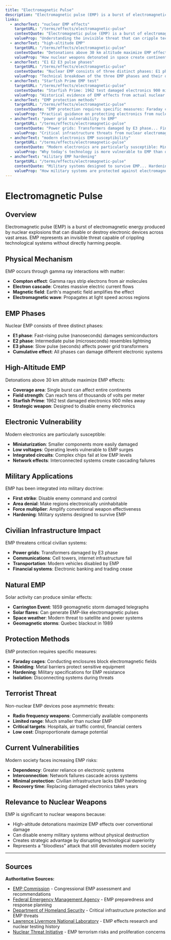 ```yaml
---
title: "Electromagnetic Pulse"
description: "Electromagnetic pulse (EMP) is a burst of electromagnetic energy produced by nuclear explosions that can disable or destroy electronic devices across vast ar..."
links:
  - anchorText: "nuclear EMP effects"
    targetURL: "/terms/effects/electromagnetic-pulse"
    contextQuote: "Electromagnetic pulse (EMP) is a burst of electromagnetic energy produced by nuclear explosions that can disable or destroy electronic devices"
    valueProp: "Understanding the invisible threat that can cripple technology without physical damage"
  - anchorText: "high-altitude EMP"
    targetURL: "/terms/effects/electromagnetic-pulse"
    contextQuote: "Detonations above 30 km altitude maximize EMP effects: Single burst can affect entire continents"
    valueProp: "How nuclear weapons detonated in space create continent-wide electronic disruption"
  - anchorText: "E1 E2 E3 pulse phases"
    targetURL: "/terms/effects/electromagnetic-pulse"
    contextQuote: "Nuclear EMP consists of three distinct phases: E1 phase: Fast-rising pulse (nanoseconds) damages semiconductors"
    valueProp: "Technical breakdown of the three EMP phases and their different damage mechanisms"
  - anchorText: "Starfish Prime EMP test"
    targetURL: "/terms/effects/electromagnetic-pulse"
    contextQuote: "Starfish Prime: 1962 test damaged electronics 900 miles away"
    valueProp: "Historical evidence of EMP effects from actual nuclear testing"
  - anchorText: "EMP protection methods"
    targetURL: "/terms/effects/electromagnetic-pulse"
    contextQuote: "EMP protection requires specific measures: Faraday cages: Conducting enclosures block electromagnetic fields"
    valueProp: "Practical guidance on protecting electronics from nuclear EMP damage"
  - anchorText: "power grid vulnerability to EMP"
    targetURL: "/terms/effects/electromagnetic-pulse"
    contextQuote: "Power grids: Transformers damaged by E3 phase... Financial systems: Electronic banking and trading cease"
    valueProp: "Critical infrastructure threats from nuclear electromagnetic pulse attacks"
  - anchorText: "modern electronics EMP susceptibility"
    targetURL: "/terms/effects/electromagnetic-pulse"
    contextQuote: "Modern electronics are particularly susceptible: Miniaturization: Smaller components more easily damaged"
    valueProp: "Why today's technology is more vulnerable to EMP than older systems"
  - anchorText: "military EMP hardening"
    targetURL: "/terms/effects/electromagnetic-pulse"
    contextQuote: "Military systems designed to survive EMP... Hardening: Military specifications for EMP resistance"
    valueProp: "How military systems are protected against electromagnetic pulse weapons"
---
```


# Electromagnetic Pulse

## Overview

Electromagnetic pulse (EMP) is a burst of electromagnetic energy produced by nuclear explosions that can disable or destroy electronic devices across vast areas. EMP represents an invisible threat capable of crippling technological systems without directly harming people.

## Physical Mechanism

EMP occurs through gamma ray interactions with matter:
- **Compton effect**: Gamma rays strip electrons from air molecules
- **Electron cascade**: Creates massive electric current flows
- **Magnetic field**: Earth's magnetic field amplifies the effect
- **Electromagnetic wave**: Propagates at light speed across regions

## EMP Phases

Nuclear EMP consists of three distinct phases:
- **E1 phase**: Fast-rising pulse (nanoseconds) damages semiconductors
- **E2 phase**: Intermediate pulse (microseconds) resembles lightning
- **E3 phase**: Slow pulse (seconds) affects power grid transformers
- **Cumulative effect**: All phases can damage different electronic systems

## High-Altitude EMP

Detonations above 30 km altitude maximize EMP effects:
- **Coverage area**: Single burst can affect entire continents
- **Field strength**: Can reach tens of thousands of volts per meter
- **Starfish Prime**: 1962 test damaged electronics 900 miles away
- **Strategic weapon**: Designed to disable enemy electronics

## Electronic Vulnerability

Modern electronics are particularly susceptible:
- **Miniaturization**: Smaller components more easily damaged
- **Low voltages**: Operating levels vulnerable to EMP surges
- **Integrated circuits**: Complex chips fail at low EMP levels
- **Network effects**: Interconnected systems create cascading failures

## Military Applications

EMP has been integrated into military doctrine:
- **First strike**: Disable enemy command and control
- **Area denial**: Make regions electronically uninhabitable
- **Force multiplier**: Amplify conventional weapon effectiveness
- **Hardening**: Military systems designed to survive EMP

## Civilian Infrastructure Impact

EMP threatens critical civilian systems:
- **Power grids**: Transformers damaged by E3 phase
- **Communications**: Cell towers, internet infrastructure fail
- **Transportation**: Modern vehicles disabled by EMP
- **Financial systems**: Electronic banking and trading cease

## Natural EMP

Solar activity can produce similar effects:
- **Carrington Event**: 1859 geomagnetic storm damaged telegraphs
- **Solar flares**: Can generate EMP-like electromagnetic pulses
- **Space weather**: Modern threat to satellite and power systems
- **Geomagnetic storms**: Quebec blackout in 1989

## Protection Methods

EMP protection requires specific measures:
- **Faraday cages**: Conducting enclosures block electromagnetic fields
- **Shielding**: Metal barriers protect sensitive equipment
- **Hardening**: Military specifications for EMP resistance
- **Isolation**: Disconnecting systems during threats

## Terrorist Threat

Non-nuclear EMP devices pose asymmetric threats:
- **Radio frequency weapons**: Commercially available components
- **Limited range**: Much smaller than nuclear EMP
- **Critical targets**: Hospitals, air traffic control, financial centers
- **Low cost**: Disproportionate damage potential

## Current Vulnerabilities

Modern society faces increasing EMP risks:
- **Dependency**: Greater reliance on electronic systems
- **Interconnection**: Network failures cascade across systems
- **Minimal protection**: Civilian infrastructure lacks EMP hardening
- **Recovery time**: Replacing damaged electronics takes years

## Relevance to Nuclear Weapons

EMP is significant to nuclear weapons because:
- High-altitude detonations maximize EMP effects over conventional damage
- Can disable enemy military systems without physical destruction
- Creates strategic advantage by disrupting technological superiority
- Represents a "bloodless" attack that still devastates modern society

---

## Sources

**Authoritative Sources:**

- [EMP Commission](http://www.empcommission.org) - Congressional EMP assessment and recommendations
- [Federal Emergency Management Agency](https://www.fema.gov) - EMP preparedness and response planning
- [Department of Homeland Security](https://www.dhs.gov) - Critical infrastructure protection and EMP threats
- [Lawrence Livermore National Laboratory](https://www.llnl.gov) - EMP effects research and nuclear testing history
- [Nuclear Threat Initiative](https://www.nti.org) - EMP terrorism risks and proliferation concerns